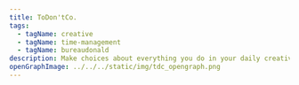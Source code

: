 ```yaml
---
title: ToDon'tCo.
tags:
  - tagName: creative
  - tagName: time-management
  - tagName: bureaudonald
description: Make choices about everything you do in your daily creative practice and life.
openGraphImage: ../../../static/img/tdc_opengraph.png
---
```


